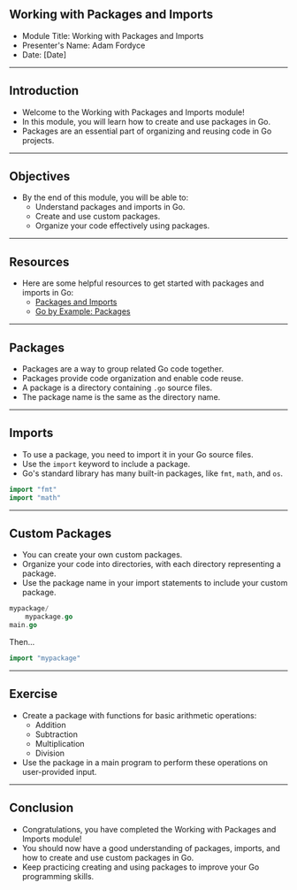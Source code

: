## Working with Packages and Imports

- Module Title: Working with Packages and Imports
- Presenter's Name: Adam Fordyce
- Date: [Date]

---
## Introduction

- Welcome to the Working with Packages and Imports module!
- In this module, you will learn how to create and use packages in Go.
- Packages are an essential part of organizing and reusing code in Go projects.

---
## Objectives

- By the end of this module, you will be able to:
  - Understand packages and imports in Go.
  - Create and use custom packages.
  - Organize your code effectively using packages.

---
## Resources

- Here are some helpful resources to get started with packages and imports in Go:
  - [Packages and Imports](https://golang.org/doc/code.html#Organization)
  - [Go by Example: Packages](https://gobyexample.com/packages)

---
## Packages

- Packages are a way to group related Go code together.
- Packages provide code organization and enable code reuse.
- A package is a directory containing `.go` source files.
- The package name is the same as the directory name.

---
## Imports

- To use a package, you need to import it in your Go source files.
- Use the `import` keyword to include a package.
- Go's standard library has many built-in packages, like `fmt`, `math`, and `os`.

```go
import "fmt"
import "math"
```

---
## Custom Packages

- You can create your own custom packages.
- Organize your code into directories, with each directory representing a package.
- Use the package name in your import statements to include your custom package.

```go
mypackage/
    mypackage.go
main.go
```
Then...
```go
import "mypackage"
```

---
## Exercise


- Create a package with functions for basic arithmetic operations:
  - Addition
  - Subtraction
  - Multiplication
  - Division
- Use the package in a main program to perform these operations on user-provided input.


---
## Conclusion

- Congratulations, you have completed the Working with Packages and Imports module!
- You should now have a good understanding of packages, imports, and how to create and use custom packages in Go.
- Keep practicing creating and using packages to improve your Go programming skills.
